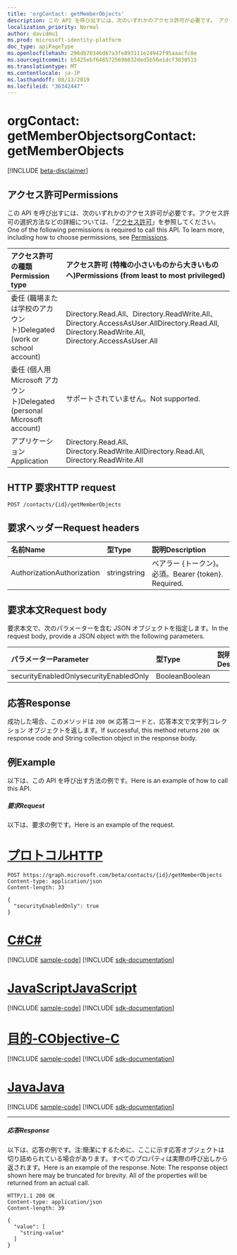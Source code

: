 ```yaml
---
title: 'orgContact: getMemberObjects'
description: この API を呼び出すには、次のいずれかのアクセス許可が必要です。 アクセス許可の選択方法などの詳細については、「アクセス許可」を参照してください。
localization_priority: Normal
author: davidmu1
ms.prod: microsoft-identity-platform
doc_type: apiPageType
ms.openlocfilehash: 296db70346d67a3fe893111e24942f95aaacfc8e
ms.sourcegitcommit: b5425ebf648572569b032ded5b56e1dcf3830515
ms.translationtype: MT
ms.contentlocale: ja-JP
ms.lasthandoff: 08/13/2019
ms.locfileid: "36342447"
---
```

# <a name="orgcontact-getmemberobjects"></a><span data-ttu-id="2f4ce-104">orgContact: getMemberObjects</span><span class="sxs-lookup"><span data-stu-id="2f4ce-104">orgContact: getMemberObjects</span></span>

[!INCLUDE [beta-disclaimer](../../includes/beta-disclaimer.md)]

## <a name="permissions"></a><span data-ttu-id="2f4ce-105">アクセス許可</span><span class="sxs-lookup"><span data-stu-id="2f4ce-105">Permissions</span></span>
<span data-ttu-id="2f4ce-p102">この API を呼び出すには、次のいずれかのアクセス許可が必要です。アクセス許可の選択方法などの詳細については、「[アクセス許可](/graph/permissions-reference)」を参照してください。</span><span class="sxs-lookup"><span data-stu-id="2f4ce-p102">One of the following permissions is required to call this API. To learn more, including how to choose permissions, see [Permissions](/graph/permissions-reference).</span></span>

|<span data-ttu-id="2f4ce-108">アクセス許可の種類</span><span class="sxs-lookup"><span data-stu-id="2f4ce-108">Permission type</span></span>      | <span data-ttu-id="2f4ce-109">アクセス許可 (特権の小さいものから大きいものへ)</span><span class="sxs-lookup"><span data-stu-id="2f4ce-109">Permissions (from least to most privileged)</span></span>              |
|:--------------------|:---------------------------------------------------------|
|<span data-ttu-id="2f4ce-110">委任 (職場または学校のアカウント)</span><span class="sxs-lookup"><span data-stu-id="2f4ce-110">Delegated (work or school account)</span></span> | <span data-ttu-id="2f4ce-111">Directory.Read.All、Directory.ReadWrite.All、Directory.AccessAsUser.All</span><span class="sxs-lookup"><span data-stu-id="2f4ce-111">Directory.Read.All, Directory.ReadWrite.All, Directory.AccessAsUser.All</span></span>    |
|<span data-ttu-id="2f4ce-112">委任 (個人用 Microsoft アカウント)</span><span class="sxs-lookup"><span data-stu-id="2f4ce-112">Delegated (personal Microsoft account)</span></span> | <span data-ttu-id="2f4ce-113">サポートされていません。</span><span class="sxs-lookup"><span data-stu-id="2f4ce-113">Not supported.</span></span>    |
|<span data-ttu-id="2f4ce-114">アプリケーション</span><span class="sxs-lookup"><span data-stu-id="2f4ce-114">Application</span></span> | <span data-ttu-id="2f4ce-115">Directory.Read.All、Directory.ReadWrite.All</span><span class="sxs-lookup"><span data-stu-id="2f4ce-115">Directory.Read.All, Directory.ReadWrite.All</span></span> |

## <a name="http-request"></a><span data-ttu-id="2f4ce-116">HTTP 要求</span><span class="sxs-lookup"><span data-stu-id="2f4ce-116">HTTP request</span></span>
<!-- { "blockType": "ignored" } -->
```http
POST /contacts/{id}/getMemberObjects

```
## <a name="request-headers"></a><span data-ttu-id="2f4ce-117">要求ヘッダー</span><span class="sxs-lookup"><span data-stu-id="2f4ce-117">Request headers</span></span>
| <span data-ttu-id="2f4ce-118">名前</span><span class="sxs-lookup"><span data-stu-id="2f4ce-118">Name</span></span>       | <span data-ttu-id="2f4ce-119">型</span><span class="sxs-lookup"><span data-stu-id="2f4ce-119">Type</span></span> | <span data-ttu-id="2f4ce-120">説明</span><span class="sxs-lookup"><span data-stu-id="2f4ce-120">Description</span></span>|
|:---------------|:--------|:----------|
| <span data-ttu-id="2f4ce-121">Authorization</span><span class="sxs-lookup"><span data-stu-id="2f4ce-121">Authorization</span></span>  | <span data-ttu-id="2f4ce-122">string</span><span class="sxs-lookup"><span data-stu-id="2f4ce-122">string</span></span>  | <span data-ttu-id="2f4ce-p103">ベアラー {トークン}。必須。</span><span class="sxs-lookup"><span data-stu-id="2f4ce-p103">Bearer {token}. Required.</span></span> |

## <a name="request-body"></a><span data-ttu-id="2f4ce-125">要求本文</span><span class="sxs-lookup"><span data-stu-id="2f4ce-125">Request body</span></span>
<span data-ttu-id="2f4ce-126">要求本文で、次のパラメーターを含む JSON オブジェクトを指定します。</span><span class="sxs-lookup"><span data-stu-id="2f4ce-126">In the request body, provide a JSON object with the following parameters.</span></span>

| <span data-ttu-id="2f4ce-127">パラメーター</span><span class="sxs-lookup"><span data-stu-id="2f4ce-127">Parameter</span></span>    | <span data-ttu-id="2f4ce-128">型</span><span class="sxs-lookup"><span data-stu-id="2f4ce-128">Type</span></span>   |<span data-ttu-id="2f4ce-129">説明</span><span class="sxs-lookup"><span data-stu-id="2f4ce-129">Description</span></span>|
|:---------------|:--------|:----------|
|<span data-ttu-id="2f4ce-130">securityEnabledOnly</span><span class="sxs-lookup"><span data-stu-id="2f4ce-130">securityEnabledOnly</span></span>|<span data-ttu-id="2f4ce-131">Boolean</span><span class="sxs-lookup"><span data-stu-id="2f4ce-131">Boolean</span></span>||

## <a name="response"></a><span data-ttu-id="2f4ce-132">応答</span><span class="sxs-lookup"><span data-stu-id="2f4ce-132">Response</span></span>

<span data-ttu-id="2f4ce-133">成功した場合、このメソッドは `200 OK` 応答コードと、応答本文で文字列コレクション オブジェクトを返します。</span><span class="sxs-lookup"><span data-stu-id="2f4ce-133">If successful, this method returns `200 OK` response code and String collection object in the response body.</span></span>

## <a name="example"></a><span data-ttu-id="2f4ce-134">例</span><span class="sxs-lookup"><span data-stu-id="2f4ce-134">Example</span></span>
<span data-ttu-id="2f4ce-135">以下は、この API を呼び出す方法の例です。</span><span class="sxs-lookup"><span data-stu-id="2f4ce-135">Here is an example of how to call this API.</span></span>
##### <a name="request"></a><span data-ttu-id="2f4ce-136">要求</span><span class="sxs-lookup"><span data-stu-id="2f4ce-136">Request</span></span>
<span data-ttu-id="2f4ce-137">以下は、要求の例です。</span><span class="sxs-lookup"><span data-stu-id="2f4ce-137">Here is an example of the request.</span></span>

# <a name="httptabhttp"></a>[<span data-ttu-id="2f4ce-138">プロトコル</span><span class="sxs-lookup"><span data-stu-id="2f4ce-138">HTTP</span></span>](#tab/http)
<!-- {
  "blockType": "request",
  "name": "orgcontact_getmemberobjects"
}-->
```http
POST https://graph.microsoft.com/beta/contacts/{id}/getMemberObjects
Content-type: application/json
Content-length: 33

{
  "securityEnabledOnly": true
}
```
# <a name="ctabcsharp"></a>[<span data-ttu-id="2f4ce-139">C#</span><span class="sxs-lookup"><span data-stu-id="2f4ce-139">C#</span></span>](#tab/csharp)
[!INCLUDE [sample-code](../includes/snippets/csharp/orgcontact-getmemberobjects-csharp-snippets.md)]
[!INCLUDE [sdk-documentation](../includes/snippets/snippets-sdk-documentation-link.md)]

# <a name="javascripttabjavascript"></a>[<span data-ttu-id="2f4ce-140">JavaScript</span><span class="sxs-lookup"><span data-stu-id="2f4ce-140">JavaScript</span></span>](#tab/javascript)
[!INCLUDE [sample-code](../includes/snippets/javascript/orgcontact-getmemberobjects-javascript-snippets.md)]
[!INCLUDE [sdk-documentation](../includes/snippets/snippets-sdk-documentation-link.md)]

# <a name="objective-ctabobjc"></a>[<span data-ttu-id="2f4ce-141">目的-C</span><span class="sxs-lookup"><span data-stu-id="2f4ce-141">Objective-C</span></span>](#tab/objc)
[!INCLUDE [sample-code](../includes/snippets/objc/orgcontact-getmemberobjects-objc-snippets.md)]
[!INCLUDE [sdk-documentation](../includes/snippets/snippets-sdk-documentation-link.md)]

# <a name="javatabjava"></a>[<span data-ttu-id="2f4ce-142">Java</span><span class="sxs-lookup"><span data-stu-id="2f4ce-142">Java</span></span>](#tab/java)
[!INCLUDE [sample-code](../includes/snippets/java/orgcontact-getmemberobjects-java-snippets.md)]
[!INCLUDE [sdk-documentation](../includes/snippets/snippets-sdk-documentation-link.md)]

---


##### <a name="response"></a><span data-ttu-id="2f4ce-143">応答</span><span class="sxs-lookup"><span data-stu-id="2f4ce-143">Response</span></span>
<span data-ttu-id="2f4ce-p104">以下は、応答の例です。注:簡潔にするために、ここに示す応答オブジェクトは切り詰められている場合があります。すべてのプロパティは実際の呼び出しから返されます。</span><span class="sxs-lookup"><span data-stu-id="2f4ce-p104">Here is an example of the response. Note: The response object shown here may be truncated for brevity. All of the properties will be returned from an actual call.</span></span>
<!-- {
  "blockType": "response",
  "truncated": true,
  "@odata.type": "string",
  "isCollection": true
} -->
```http
HTTP/1.1 200 OK
Content-type: application/json
Content-length: 39

{
  "value": [
    "string-value"
  ]
}
```

<!-- uuid: 8fcb5dbc-d5aa-4681-8e31-b001d5168d79
2015-10-25 14:57:30 UTC -->
<!--
{
  "type": "#page.annotation",
  "description": "orgContact: getMemberObjects",
  "keywords": "",
  "section": "documentation",
  "tocPath": "",
  "suppressions": [
  ]
}
-->
